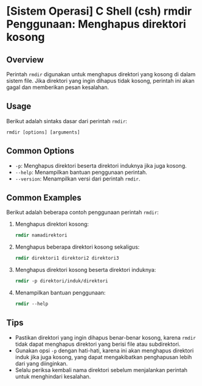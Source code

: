 # [Sistem Operasi] C Shell (csh) rmdir Penggunaan: Menghapus direktori kosong

## Overview
Perintah `rmdir` digunakan untuk menghapus direktori yang kosong di dalam sistem file. Jika direktori yang ingin dihapus tidak kosong, perintah ini akan gagal dan memberikan pesan kesalahan.

## Usage
Berikut adalah sintaks dasar dari perintah `rmdir`:

```
rmdir [options] [arguments]
```

## Common Options
- `-p`: Menghapus direktori beserta direktori induknya jika juga kosong.
- `--help`: Menampilkan bantuan penggunaan perintah.
- `--version`: Menampilkan versi dari perintah `rmdir`.

## Common Examples
Berikut adalah beberapa contoh penggunaan perintah `rmdir`:

1. Menghapus direktori kosong:
   ```csh
   rmdir namadirektori
   ```

2. Menghapus beberapa direktori kosong sekaligus:
   ```csh
   rmdir direktori1 direktori2 direktori3
   ```

3. Menghapus direktori kosong beserta direktori induknya:
   ```csh
   rmdir -p direktori/induk/direktori
   ```

4. Menampilkan bantuan penggunaan:
   ```csh
   rmdir --help
   ```

## Tips
- Pastikan direktori yang ingin dihapus benar-benar kosong, karena `rmdir` tidak dapat menghapus direktori yang berisi file atau subdirektori.
- Gunakan opsi `-p` dengan hati-hati, karena ini akan menghapus direktori induk jika juga kosong, yang dapat mengakibatkan penghapusan lebih dari yang diinginkan.
- Selalu periksa kembali nama direktori sebelum menjalankan perintah untuk menghindari kesalahan.